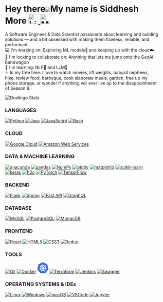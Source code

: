 # Hey there![](https://user-images.githubusercontent.com/18350557/176309783-0785949b-9127-417c-8b55-ab5a4333674e.gif)My name is Siddhesh More <a href="https://www.linkedin.com/in/moresiddhesh" target="_blank" rel="noreferrer"> <picture> <source media="(prefers-color-scheme: dark)" srcset="https://raw.githubusercontent.com/danielcranney/readme-generator/main/public/icons/socials/linkedin-dark.svg" /> <source media="(prefers-color-scheme: light)" srcset="https://raw.githubusercontent.com/danielcranney/readme-generator/main/public/icons/socials/linkedin.svg" /> <img title="LinkedIn" src="https://raw.githubusercontent.com/danielcranney/readme-generator/main/public/icons/socials/linkedin.svg" width="32" height="32" /> </picture> </a> <a href="http://www.medium.com/@moresiddhesh" target="_blank" rel="noreferrer"> <picture> <source media="(prefers-color-scheme: dark)" srcset="https://raw.githubusercontent.com/danielcranney/readme-generator/main/public/icons/socials/medium-dark.svg" /> <source media="(prefers-color-scheme: light)" srcset="https://raw.githubusercontent.com/danielcranney/readme-generator/main/public/icons/socials/medium.svg" /> <img title="Medium" src="https://raw.githubusercontent.com/danielcranney/readme-generator/main/public/icons/socials/medium.svg" width="32" height="32" /> </picture> </a>

A Software Engineer & Data Scientist passionate about learning and building solutions — and a bit obsessed with making them flawless, reliable, and performant.<br>
💻 I'm working on: Exploring ML models🤖 and keeping up with the cloud☁️<br>
🤝 I'm looking to collaborate on: Anything that lets me jump onto the GenAI bandwagon<br>
🌱 I'm learning: NLP📝 and LLM🧠 <br>
✨ In my free time: I love to watch movies, lift weights, babysit nephews, hike, review food, barbeque, cook elaborate meals, garden, free up my phone storage, or wonder if anything will ever live up to the disappointment of Season 8.

![Duolingo Stats](https://duolingo-stats-card.vercel.app/api?username=bearded_impala)
<p align="left">

### LANGUAGES
<a href="https://www.python.org/" target="_blank" rel="noreferrer"><img title="Python" title="Python" src="https://raw.githubusercontent.com/danielcranney/readme-generator/main/public/icons/skills/python-colored.svg" width="36" height="36" alt="Python" /></a>
<a href="https://www.oracle.com/java/" target="_blank" rel="noreferrer"><img title="Java" src="https://raw.githubusercontent.com/danielcranney/readme-generator/main/public/icons/skills/java-colored.svg" width="36" height="36" alt="Java" /></a>
<a href="https://developer.mozilla.org/en-US/docs/Web/JavaScript" target="_blank" rel="noreferrer"><img title="JavaScript" src="https://raw.githubusercontent.com/danielcranney/readme-generator/main/public/icons/skills/javascript-colored.svg" width="36" height="36" alt="JavaScript" /></a>
<a href="https://www.gnu.org/software/bash/" target="_blank" rel="noreferrer"><img title="Bash" src="https://raw.githubusercontent.com/danielcranney/readme-generator/main/public/icons/skills/gnubash.svg" width="36" height="36" alt="Bash" /></a>
<!--
<a href="https://www.r-project.org/" target="_blank" rel="noreferrer"><img title="R" src="https://raw.githubusercontent.com/danielcranney/readme-generator/main/public/icons/skills/rlang-colored.svg" width="36" height="36" alt="R" /></a>
-->

### CLOUD
<a href="https://cloud.google.com/" target="_blank" rel="noreferrer"><img title="Google Cloud" src="https://raw.githubusercontent.com/danielcranney/readme-generator/main/public/icons/skills/googlecloud-colored.svg" width="36" height="36" alt="Google Cloud" /></a>
<a href="https://aws.amazon.com" target="_blank" rel="noreferrer"><img title="Amazon Web Services" src="https://wavicledata.com/wp-content/uploads/2022/08/AWS-Circle-Logo.png" width="36" height="36" alt="Amazon Web Services" /></a>

### DATA & MACHINE LEARNING
<a href="https://anaconda.cloud/" target="_blank" rel="noreferrer"><img title="anaconda" src="https://img.icons8.com/fluent/600/000000/anaconda--v2.png" width="36" height="36" alt="anaconda" /></a>
<a href="https://pandas.pydata.org/" target="_blank" rel="noreferrer"><img title="pandas" src="https://upload.wikimedia.org/wikipedia/commons/thumb/2/22/Pandas_mark.svg/449px-Pandas_mark.svg.png" width="36" height="36" alt="pandas" /></a>
<a href="https://numpy.org/" target="_blank" rel="noreferrer"><img title="NumPy" src="https://cdn.worldvectorlogo.com/logos/numpy-1.svg" width="36" height="36" alt="NumPy" /></a>
<a href="https://plotly.com/" target="_blank" rel="noreferrer"><img title="plotly" src="https://encrypted-tbn0.gstatic.com/images?q=tbn:ANd9GcQSSkZvKzlIRJVwFNMN8PAJif0oYRuziGiPdA&s" width="36" height="36" alt="plotly" /></a>
<a href="https://matplotlib.org/" target="_blank" rel="noreferrer"><img title="matplotlib" src="https://matplotlib.org/_static/images/documentation.svg" width="36" height="36" alt="matplotlib" /></a>
<a href="https://scikit-learn.org/stable/" target="_blank" rel="noreferrer"><img title="scikit-learn" src="https://encrypted-tbn0.gstatic.com/images?q=tbn:ANd9GcT3ioErrXCaT2yZgsMaefs8irg9dRTWVk882Q&s" width="36" height="36" alt="scikit-learn" /></a>
<a href="https://keras.io/" target="_blank" rel="noreferrer"><img title="keras" src="https://upload.wikimedia.org/wikipedia/commons/thumb/a/ae/Keras_logo.svg/2048px-Keras_logo.svg.png" width="36" height="36" alt="keras" /></a>
<a href="https://h2o.ai/" target="_blank" rel="noreferrer"><img title="h2o" src="https://docs.h2o.ai/assets/images/h2o_logo.svg" width="36" height="36" alt="h2o" /></a>
<a href="https://pytorch.org/" target="_blank" rel="noreferrer"><img title="PyTorch" src="https://raw.githubusercontent.com/danielcranney/readme-generator/main/public/icons/skills/pytorch-colored.svg" width="36" height="36" alt="PyTorch" /></a>
<a href="https://www.tensorflow.org/" target="_blank" rel="noreferrer"><img title="TensorFlow" src="https://raw.githubusercontent.com/danielcranney/readme-generator/main/public/icons/skills/tensorflow-colored.svg" width="36" height="36" alt="TensorFlow" /></a>

### BACKEND
<a href="https://flask.palletsprojects.com/en/2.0.x/" target="_blank" rel="noreferrer"><img title="Flask" src="https://cdn.hashnode.com/res/hashnode/image/upload/v1615396992718/UBhOk2Nwz.jpeg" width="36" height="36" alt="Flask" /></a>
<a href="https://spring.io/projects/spring-boot" target="_blank" rel="noreferrer"><img title="Spring" src="https://upload.wikimedia.org/wikipedia/commons/thumb/7/79/Spring_Boot.svg/640px-Spring_Boot.svg.png" width="36" height="36" alt="Spring" /></a>
<a href="https://fastapi.tiangolo.com/" target="_blank" rel="noreferrer"><img title="Fast API" src="https://raw.githubusercontent.com/danielcranney/readme-generator/main/public/icons/skills/fastapi-colored.svg" width="36" height="36" alt="Fast API" /></a>
<a href="https://graphql.org/" target="_blank" rel="noreferrer"><img title="GraphQL" src="https://raw.githubusercontent.com/danielcranney/readme-generator/main/public/icons/skills/graphql-colored.svg" width="36" height="36" alt="GraphQL" /></a>

### DATABASE
<a href="https://www.mysql.com/" target="_blank" rel="noreferrer"><img title="MySQL" src="https://raw.githubusercontent.com/danielcranney/readme-generator/main/public/icons/skills/mysql-colored.svg" width="36" height="36" alt="MySQL" /></a>
<a href="https://www.postgresql.org/" target="_blank" rel="noreferrer"><img title="PostgreSQL" src="https://raw.githubusercontent.com/danielcranney/readme-generator/main/public/icons/skills/postgresql-colored.svg" width="36" height="36" alt="PostgreSQL" /></a>
<a href="https://www.mongodb.com/" target="_blank" rel="noreferrer"><img title="MongoDB" src="https://raw.githubusercontent.com/danielcranney/readme-generator/main/public/icons/skills/mongodb-colored.svg" width="36" height="36" alt="MongoDB" /></a>

### FRONTEND
<a href="https://reactjs.org/" target="_blank" rel="noreferrer"><img title="React" src="https://raw.githubusercontent.com/danielcranney/readme-generator/main/public/icons/skills/react-colored.svg" width="36" height="36" alt="React" /></a>
<a href="https://developer.mozilla.org/en-US/docs/Glossary/HTML5" target="_blank" rel="noreferrer"><img title="HTML5" src="https://raw.githubusercontent.com/danielcranney/readme-generator/main/public/icons/skills/html5-colored.svg" width="36" height="36" alt="HTML5" /></a>
<a href="https://www.w3.org/TR/CSS/#css" target="_blank" rel="noreferrer"><img title="CSS3" src="https://raw.githubusercontent.com/danielcranney/readme-generator/main/public/icons/skills/css3-colored.svg" width="36" height="36" alt="CSS3" /></a>
<a href="https://redux.js.org/" target="_blank" rel="noreferrer"><img title="Redux" src="https://raw.githubusercontent.com/danielcranney/readme-generator/main/public/icons/skills/redux-colored.svg" width="36" height="36" alt="Redux" /></a>

### TOOLS
<a href="https://git-scm.com/" target="_blank" rel="noreferrer"><img title="Git" src="https://raw.githubusercontent.com/danielcranney/readme-generator/main/public/icons/skills/git-colored.svg" width="36" height="36" alt="Git" /></a>
<a href="https://www.docker.com/" target="_blank" rel="noreferrer"><img title="Docker" src="https://raw.githubusercontent.com/danielcranney/readme-generator/main/public/icons/skills/docker-colored.svg" width="36" height="36" alt="Docker" /></a>
<a href="https://kubernetes.io/" target="_blank" rel="noreferrer"><img title="Kubernetes" src="https://raw.githubusercontent.com/kubernetes/kubernetes/f0f7ff989a948389247e628c4c5a43e915f51daa/logo/logo.svg" width="36" height="36" alt="Kubernetes" /></a>
<a href="https://www.terraform.io/" target="_blank" rel="noreferrer"><img title="Terraform" src="https://www.svgrepo.com/show/374122/terraform.svg" width="36" height="36" alt="Terraform" /></a>
<a href="https://www.jenkins.io/" target="_blank" rel="noreferrer"><img title="Jenkins" src="https://mirror.xmission.com/jenkins/art/jenkins-logo/headshot.svg" width="36" height="36" alt="Jenkins" /></a>
<a href="https://swagger.io/" target="_blank" rel="noreferrer"><img title="Swagger" src="https://static-00.iconduck.com/assets.00/swagger-icon-1024x1024-09037v1r.png" width="36" height="36" alt="Swagger" /></a>

### OPERATING SYSTEMS & IDEs
<a href="https://www.linux.org" target="_blank" rel="noreferrer"><img title="Linux" src="https://raw.githubusercontent.com/danielcranney/readme-generator/main/public/icons/skills/linux-colored.svg" width="36" height="36" alt="Linux" /></a>
<a href="https://www.microsoft.com/en-us/windows/windows-11" target="_blank" rel="noreferrer"><img title="Windows" src="https://upload.wikimedia.org/wikipedia/commons/thumb/8/87/Windows_logo_-_2021.svg/1024px-Windows_logo_-_2021.svg.png" width="36" height="36" alt="Windows" /></a>
<a href="https://www.apple.com/macos/sonoma/" target="_blank" rel="noreferrer"><img title="macOS" src="https://upload.wikimedia.org/wikipedia/commons/thumb/3/31/Apple_logo_white.svg/800px-Apple_logo_white.svg.png" width="36" height="36" alt="macOS" /></a>
<a href="https://code.visualstudio.com/" target="_blank" rel="noreferrer"><img title="VSCode" src="https://upload.wikimedia.org/wikipedia/commons/thumb/9/9a/Visual_Studio_Code_1.35_icon.svg/768px-Visual_Studio_Code_1.35_icon.svg.png" width="36" height="36" alt="VSCode" /></a>
<a href="https://jupyter.org/" target="_blank" rel="noreferrer"><img title="Jupyter" src="https://seeklogo.com/images/J/jupyter-logo-A91705F539-seeklogo.com.png" width="36" height="36" alt="Jupyter" /></a>
</p>
